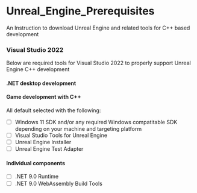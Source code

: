 # Unreal_Engine_Prerequisites
An Instruction to download Unreal Engine and related tools for C++ based development


### Visual Studio 2022
Below are required tools for Visual Studio 2022 to properly support Unreal Engine C++ development
#### .NET desktop development
#### Game development with C++
All default selected with the following:
- [ ] Windows 11 SDK and/or any required Windows compatitable SDK depending on your machine and targeting platform
- [ ] Visual Studio Tools for Unreal Engine
- [ ] Unreal Engine Installer
- [ ] Unreal Engine Test Adapter
#### Individual components
- [ ] .NET 9.0 Runtime
- [ ] .NET 9.0 WebAssembly Build Tools